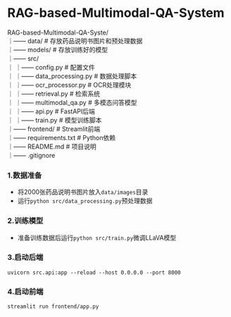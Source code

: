 # RAG-based-Multimodal-QA-System

RAG-based-Multimodal-QA-Syste/  
｜—— data/                    # 存放药品说明书图片和预处理数据  
｜—— models/                  # 存放训练好的模型  
｜—— src/  
｜   ｜—— config.py            # 配置文件  
｜   ｜—— data_processing.py   # 数据处理脚本  
｜   ｜—— ocr_processor.py     # OCR处理模块  
｜   ｜—— retrieval.py         # 检索系统  
｜   ｜—— multimodal_qa.py     # 多模态问答模型  
｜   ｜—— api.py               # FastAPI后端  
｜   ｜—— train.py             # 模型训练脚本  
｜—— frontend/                # Streamlit前端  
｜—— requirements.txt         # Python依赖  
｜—— README.md                # 项目说明  
｜—— .gitignore  

### 1.数据准备
* 将2000张药品说明书图片放入```data/images```目录
* 运行```python src/data_processing.py```预处理数据

### 2.训练模型
* 准备训练数据后运行```python src/train.py```微调LLaVA模型

### 3.启动后端
```uvicorn src.api:app --reload --host 0.0.0.0 --port 8000```

### 4.启动前端
```streamlit run frontend/app.py```
